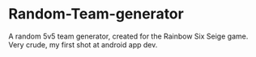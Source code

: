 # Random-Team-generator
A random 5v5 team generator, created for the Rainbow Six Seige game. Very crude, my first shot at android app dev.
